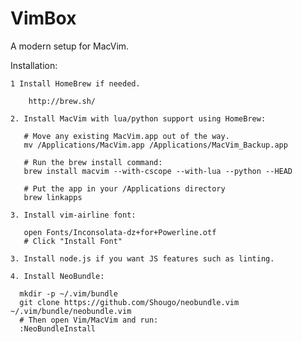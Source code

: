 VimBox
======

A modern setup for MacVim.

Installation:

    1 Install HomeBrew if needed.

        http://brew.sh/

    2. Install MacVim with lua/python support using HomeBrew:

       # Move any existing MacVim.app out of the way.
       mv /Applications/MacVim.app /Applications/MacVim_Backup.app

       # Run the brew install command:
       brew install macvim --with-cscope --with-lua --python --HEAD

       # Put the app in your /Applications directory
       brew linkapps

    3. Install vim-airline font:

       open Fonts/Inconsolata-dz+for+Powerline.otf
       # Click "Install Font"

    3. Install node.js if you want JS features such as linting.

    4. Install NeoBundle:

      mkdir -p ~/.vim/bundle
      git clone https://github.com/Shougo/neobundle.vim ~/.vim/bundle/neobundle.vim
      # Then open Vim/MacVim and run:
      :NeoBundleInstall

